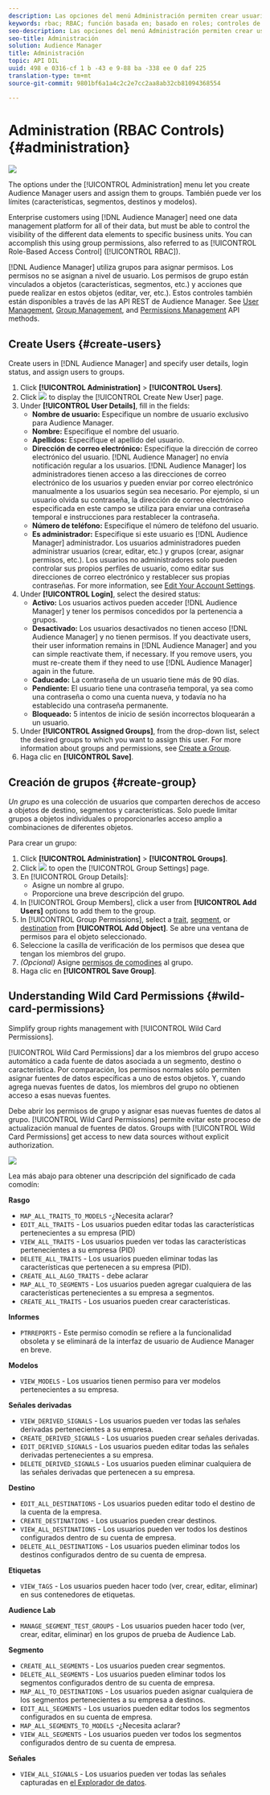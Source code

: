```yaml
---
description: Las opciones del menú Administración permiten crear usuarios de Audience Manager y asignarlos a grupos. También puede ver los límites (características, segmentos, destinos y modelos).
keywords: rbac; RBAC; función basada en; basado en roles; controles de acceso basados en roles
seo-description: Las opciones del menú Administración permiten crear usuarios de Audience Manager y asignarlos a grupos. También puede ver los límites (características, segmentos, destinos y modelos).
seo-title: Administración
solution: Audience Manager
title: Administración
topic: API DIL
uuid: 498 e 0316-cf 1 b -43 e 9-88 ba -338 ee 0 daf 225
translation-type: tm+mt
source-git-commit: 9801bf6a1a4c2c2e7cc2aa8ab32cb81094368554

---
```



# Administration (RBAC Controls) {#administration}

![](assets/rbac-controls.png)

The options under the [!UICONTROL Administration] menu let you create Audience Manager users and assign them to groups. También puede ver los límites (características, segmentos, destinos y modelos).

Enterprise customers using [!DNL Audience Manager] need one data management platform for all of their data, but must be able to control the visibility of the different data elements to specific business units. You can accomplish this using group permissions, also referred to as [!UICONTROL Role-Based Access Control] ([!UICONTROL RBAC]).

[!DNL Audience Manager] utiliza grupos para asignar permisos. Los permisos no se asignan a nivel de usuario. Los permisos de grupo están vinculados a objetos (características, segmentos, etc.) y acciones que puede realizar en estos objetos (editar, ver, etc.). Estos controles también están disponibles a través de las API REST de Audience Manager. See [User Management](/help/using/api/rest-api-main/aam-api-user-group-permission/aam-api-user.md), [Group Management](/help/using/api/rest-api-main/aam-api-user-group-permission/aam-api-group.md), and [Permissions Management](/help/using/api/rest-api-main/aam-api-user-group-permission/aam-api-permissions.md) API methods.

## Create Users {#create-users}

<!-- t_create_users.xml -->

Create users in [!DNL Audience Manager] and specify user details, login status, and assign users to groups.

1. Click **[!UICONTROL Administration]** &gt; **[!UICONTROL Users]**.
1. Click ![](assets/icon_add.png) to display the [!UICONTROL Create New User] page.
1. Under **[!UICONTROL User Details]**, fill in the fields:
   * **Nombre de usuario:** Especifique un nombre de usuario exclusivo para Audience Manager.
   * **Nombre:** Especifique el nombre del usuario.
   * **Apellidos:** Especifique el apellido del usuario.
   * **Dirección de correo electrónico:** Especifique la dirección de correo electrónico del usuario. [!DNL Audience Manager] no envía notificación regular a los usuarios. [!DNL Audience Manager] los administradores tienen acceso a las direcciones de correo electrónico de los usuarios y pueden enviar por correo electrónico manualmente a los usuarios según sea necesario. Por ejemplo, si un usuario olvida su contraseña, la dirección de correo electrónico especificada en este campo se utiliza para enviar una contraseña temporal e instrucciones para restablecer la contraseña.
   * **Número de teléfono:** Especifique el número de teléfono del usuario.
   * **Es administrador:** Especifique si este usuario es [!DNL Audience Manager] administrador. Los usuarios administradores pueden administrar usuarios (crear, editar, etc.) y grupos (crear, asignar permisos, etc.). Los usuarios no administradores solo pueden controlar sus propios perfiles de usuario, como editar sus direcciones de correo electrónico y restablecer sus propias contraseñas. For more information, see [Edit Your Account Settings](../../features/administration/edit-account-settings.md).
1. Under **[!UICONTROL Login]**, select the desired status:
   * **Activo:** Los usuarios activos pueden acceder [!DNL Audience Manager] y tener los permisos concedidos por la pertenencia a grupos.
   * **Desactivado:** Los usuarios desactivados no tienen acceso [!DNL Audience Manager] y no tienen permisos. If you deactivate users, their user information remains in [!DNL Audience Manager] and you can simple reactivate them, if necessary. If you remove users, you must re-create them if they need to use [!DNL Audience Manager] again in the future.
   * **Caducado:** La contraseña de un usuario tiene más de 90 días.
   * **Pendiente:** El usuario tiene una contraseña temporal, ya sea como una contraseña o como una cuenta nueva, y todavía no ha establecido una contraseña permanente.
   * **Bloqueado:** 5 intentos de inicio de sesión incorrectos bloquearán a un usuario.
1. Under **[!UICONTROL Assigned Groups]**, from the drop-down list, select the desired groups to which you want to assign this user.
For more information about groups and permissions, see [Create a Group](../../features/administration/administration-overview.md#create-group).
1. Haga clic en **[!UICONTROL Save]**.

## Creación de grupos {#create-group}

*Un grupo* es una colección de usuarios que comparten derechos de acceso a objetos de destino, segmentos y características. Solo puede limitar grupos a objetos individuales o proporcionarles acceso amplio a combinaciones de diferentes objetos.

<!-- t_create_groups.xml -->

Para crear un grupo:

1. Click **[!UICONTROL Administration]** &gt; **[!UICONTROL Groups]**.
1. Click  ![](assets/icon_add.png) to open the [!UICONTROL Group Settings] page.
1. En [!UICONTROL Group Details]:
   * Asigne un nombre al grupo.
   * Proporcione una breve descripción del grupo.
1. In [!UICONTROL Group Members], click a user from **[!UICONTROL Add Users]** options to add them to the group.
1. In [!UICONTROL Group Permissions], select a [trait](../../features/traits/trait-details-page.md), [segment](../../features/segments/segments-purpose.md), or [destination](../../features/destinations/destinations.md) from **[!UICONTROL Add Object]**.
Se abre una ventana de permisos para el objeto seleccionado.
1. Seleccione la casilla de verificación de los permisos que desea que tengan los miembros del grupo.
1. *(Opcional)* Asigne [permisos de comodines](../../features/administration/administration-overview.md#wild-card-permissions) al grupo.
1. Haga clic en **[!UICONTROL Save Group]**.

## Understanding Wild Card Permissions {#wild-card-permissions}

Simplify group rights management with [!UICONTROL Wild Card Permissions].

<!-- c_wildcard_permissions.xml -->

[!UICONTROL Wild Card Permissions] dar a los miembros del grupo acceso automático a cada fuente de datos asociada a un segmento, destino o característica. Por comparación, los permisos normales sólo permiten asignar fuentes de datos específicas a uno de estos objetos. Y, cuando agrega nuevas fuentes de datos, los miembros del grupo no obtienen acceso a esas nuevas fuentes.

Debe abrir los permisos de grupo y asignar esas nuevas fuentes de datos al grupo. [!UICONTROL Wild Card Permissions] permite evitar este proceso de actualización manual de fuentes de datos. Groups with [!UICONTROL Wild Card Permissions] get access to new data sources without explicit authorization.

![](assets/wild-card.png)

Lea más abajo para obtener una descripción del significado de cada comodín:

**Rasgo**

* `MAP_ALL_TRAITS_TO_MODELS` -¿Necesita aclarar?
* `EDIT_ALL_TRAITS` - Los usuarios pueden editar todas las características pertenecientes a su empresa (PID)
* `VIEW_ALL_TRAITS` - Los usuarios pueden ver todas las características pertenecientes a su empresa (PID)
* `DELETE_ALL_TRAITS` - Los usuarios pueden eliminar todas las características que pertenecen a su empresa (PID).
* `CREATE_ALL_ALGO_TRAITS` - debe aclarar
* `MAP_ALL_TO_SEGMENTS` - Los usuarios pueden agregar cualquiera de las características pertenecientes a su empresa a segmentos.
* `CREATE_ALL_TRAITS` - Los usuarios pueden crear características.

**Informes**

* `PTRREPORTS` - Este permiso comodín se refiere a la funcionalidad obsoleta y se eliminará de la interfaz de usuario de Audience Manager en breve.

**Modelos**

* `VIEW_MODELS` - Los usuarios tienen permiso para ver modelos pertenecientes a su empresa.

**Señales derivadas**

* `VIEW_DERIVED_SIGNALS` - Los usuarios pueden ver todas las señales derivadas pertenecientes a su empresa.
* `CREATE_DERIVED_SIGNALS` - Los usuarios pueden crear señales derivadas.
* `EDIT_DERIVED_SIGNALS` - Los usuarios pueden editar todas las señales derivadas pertenecientes a su empresa.
* `DELETE_DERIVED_SIGNALS` - Los usuarios pueden eliminar cualquiera de las señales derivadas que pertenecen a su empresa.

**Destino**

* `EDIT_ALL_DESTINATIONS` - Los usuarios pueden editar todo el destino de la cuenta de la empresa.
* `CREATE_DESTINATIONS` - Los usuarios pueden crear destinos.
* `VIEW_ALL_DESTINATIONS` - Los usuarios pueden ver todos los destinos configurados dentro de su cuenta de empresa.
* `DELETE_ALL_DESTINATIONS` - Los usuarios pueden eliminar todos los destinos configurados dentro de su cuenta de empresa.

**Etiquetas**

* `VIEW_TAGS` - Los usuarios pueden hacer todo (ver, crear, editar, eliminar) en sus contenedores de etiquetas.

**Audience Lab**

* `MANAGE_SEGMENT_TEST_GROUPS` - Los usuarios pueden hacer todo (ver, crear, editar, eliminar) en los grupos de prueba de Audience Lab.

**Segmento**

* `CREATE_ALL_SEGMENTS` - Los usuarios pueden crear segmentos.
* `DELETE_ALL_SEGMENTS` - Los usuarios pueden eliminar todos los segmentos configurados dentro de su cuenta de empresa.
* `MAP_ALL_TO_DESTINATIONS` - Los usuarios pueden asignar cualquiera de los segmentos pertenecientes a su empresa a destinos.
* `EDIT_ALL_SEGMENTS` - Los usuarios pueden editar todos los segmentos configurados en su cuenta de empresa.
* `MAP_ALL_SEGMENTS_TO_MODELS` -¿Necesita aclarar?
* `VIEW_ALL_SEGMENTS` - Los usuarios pueden ver todos los segmentos configurados dentro de su cuenta de empresa.

**Señales**

* `VIEW_ALL_SIGNALS` - Los usuarios pueden ver todas las señales capturadas en [el Explorador de datos](/help/using/features/data-explorer/data-explorer-overview.md).